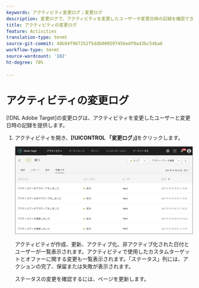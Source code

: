 ```yaml
---
keywords: アクティビティ変更ログ；変更ログ
description: 変更ログで、アクティビティを変更したユーザーや変更日時の記録を確認できます。
title: アクティビティの変更ログ
feature: Activities
translation-type: tm+mt
source-git-commit: 48b94f967252f5ddb009597456edf0a43bc54ba6
workflow-type: tm+mt
source-wordcount: '102'
ht-degree: 78%

---
```



# アクティビティの変更ログ

[!DNL Adobe Target]の変更ログは、アクティビティを変更したユーザーと変更日時の記録を提供します。

1. アクティビティを開き、**[!UICONTROL 「変更ログ」]**&#x200B;をクリックします。

   ![アクティビティの変更ログ](/help/c-activities/assets/change_log.png)

   アクティビティが作成、更新、アクティブ化、非アクティブ化された日付とユーザーが一覧表示されます。アクティビティで使用したカスタムターゲットとオファーに関する変更も一覧表示されます。「ステータス」列には、アクションの完了、保留または失敗が表示されます。

   ステータスの変更を確認するには、ページを更新します。
